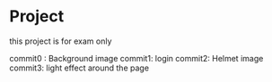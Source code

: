 # Project
this project is for exam only

commit0 : Background image
commit1: login
commit2: Helmet image
commit3: light effect around the page
